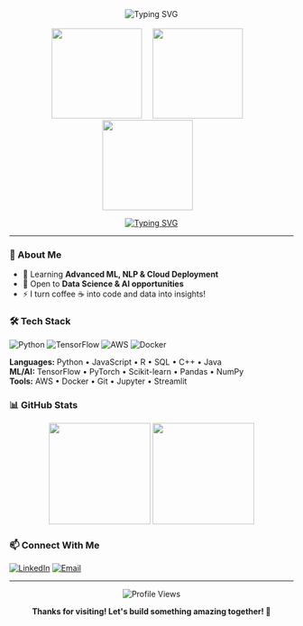 <!-- Centered Typing SVG -->
<div align="center">
  
  <img src="https://readme-typing-svg.herokuapp.com?font=Fira+Code&size=32&duration=4000&pause=500&color=00FF00&center=true&vCenter=true&width=700&lines=Hello+World;I'm+Aryan;Welcome+to+my+profile;Let's+do+a+Project;Check+out+my+Projects" alt="Typing SVG"/>
</div>

<br>

<!-- Three GIFs side by side with spacing -->
<div align="center">
  
  <img src="https://user-images.githubusercontent.com/74038190/216656949-4d98aa51-a60a-4dd1-b531-1b5745e18002.gif" width="160" style="margin-right: 15px;" />
  <img src="https://user-images.githubusercontent.com/74038190/216656952-f8beff5b-935b-4157-a199-5c504b36a810.gif" width="160" style="margin-right: 15px;" />
  <img src="https://user-images.githubusercontent.com/74038190/216655855-e00c1861-e964-4b4f-90ae-2592cad7b272.gif"width="160" style="margin-right: 15px;"/>
  
</div>



<div align="center">

[![Typing SVG](https://readme-typing-svg.herokuapp.com?font=Fira+Code&pause=1000&color=36BCF7FF&width=435&lines=Data+Scientist+%26+ML+Engineer;Python+%7C+React+%7C+TensorFlow;Building+AI+Solutions)](https://git.io/typing-svg)

</div>

---

### 🎯 About Me
- 🌱 Learning **Advanced ML, NLP & Cloud Deployment**
- 💼 Open to **Data Science & AI opportunities**
- ⚡ I turn coffee ☕ into code and data into insights!

### 🛠️ Tech Stack

![Python](https://img.shields.io/badge/Python-3776AB?style=for-the-badge&logo=python&logoColor=white)
![TensorFlow](https://img.shields.io/badge/TensorFlow-FF6F00?style=for-the-badge&logo=tensorflow&logoColor=white)
![AWS](https://img.shields.io/badge/Amazon_AWS-232F3E?style=for-the-badge&logo=amazon-aws&logoColor=white)
![Docker](https://img.shields.io/badge/Docker-2496ED?style=for-the-badge&logo=docker&logoColor=white)

**Languages:** Python • JavaScript • R • SQL • C++ • Java  
**ML/AI:** TensorFlow • PyTorch • Scikit-learn • Pandas • NumPy   
**Tools:** AWS • Docker • Git • Jupyter • Streamlit

### 📊 GitHub Stats

<div align="center">
  
<img height="180em" src="https://github-readme-stats.vercel.app/api?username=yourusername&show_icons=true&theme=tokyonight&include_all_commits=true&count_private=true"/>
<img height="180em" src="https://github-readme-stats.vercel.app/api/top-langs/?username=yourusername&layout=compact&langs_count=6&theme=tokyonight"/>

</div>

### 📫 Connect With Me

[![LinkedIn](https://img.shields.io/badge/LinkedIn-0077B5?style=for-the-badge&logo=linkedin&logoColor=white)](https://linkedin.com/in/raj-aryan-sharma)
[![Email](https://img.shields.io/badge/Email-D14836?style=for-the-badge&logo=gmail&logoColor=white)](mailto:xryan,shxrma@gmail.com)

---

<div align="center">

![Profile Views](https://komarev.com/ghpvc/?username=yourusername&color=brightgreen&style=flat-square)

**Thanks for visiting! Let's build something amazing together! 🚀**

</div>
